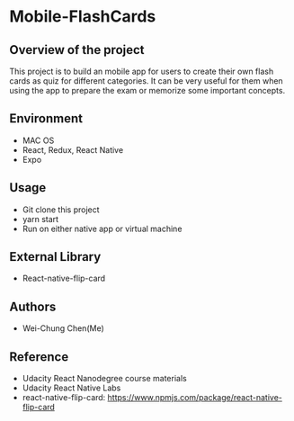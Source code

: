 # Mobile-FlashCards
## Overview of the project
This project is to build an mobile app for users to create their own flash cards
as quiz for different categories. It can be very useful for them when using the app
to prepare the exam or memorize some important concepts.

## Environment
- MAC OS
- React, Redux, React Native
- Expo

## Usage
- Git clone this project
- yarn start
- Run on either native app or virtual machine

## External Library
- React-native-flip-card

## Authors
- Wei-Chung Chen(Me)

## Reference
- Udacity React Nanodegree course materials
- Udacity React Native Labs
- react-native-flip-card: https://www.npmjs.com/package/react-native-flip-card
